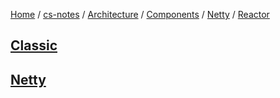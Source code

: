 [Home](https://mengxianbin.github.io) /
[cs-notes](https://mengxianbin.github.io/cs-notes/site) /
[Architecture](https://mengxianbin.github.io/cs-notes/site/Architecture) /
[Components](https://mengxianbin.github.io/cs-notes/site/Architecture/Components) /
[Netty](https://mengxianbin.github.io/cs-notes/site/Architecture/Components/Netty) /
[Reactor](https://mengxianbin.github.io/cs-notes/site/Architecture/Components/Netty/Reactor)

## [Classic](https://mengxianbin.github.io/cs-notes/site/Architecture/Components/Netty/Reactor/Classic)

## [Netty](https://mengxianbin.github.io/cs-notes/site/Architecture/Components/Netty/Reactor/Netty/)
